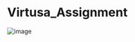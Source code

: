 # Virtusa_Assignment
![image](https://github.com/user-attachments/assets/fd4e5b95-302e-4d1b-a1d0-21fbac566422)
